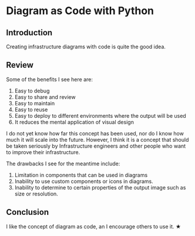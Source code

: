 # Diagram as Code with Python

## Introduction

Creating infrastructure diagrams with code is quite the good idea.

## Review

Some of the benefits I see here are:

1. Easy to debug
2. Easy to share and review
3. Easy to maintain
4. Easy to reuse
5. Easy to deploy to different environments where the output will be used
6. It reduces the mental application of visual design

I do not yet know how far this concept has been used, nor do I know how much it will scale into the future.
However, I think it is a concept that should be taken seriously by Infrastructure engineers and other people who want to improve their infrastructure.

The drawbacks I see for the meantime include:

1. Limitation in components that can be used in diagrams
2. Inability to use custom components or icons in diagrams.
3. Inability to determine to certain properties of the output image such as size or resolution.

## Conclusion

I like the concept of diagram as code, an I encourage others to use it.
★
